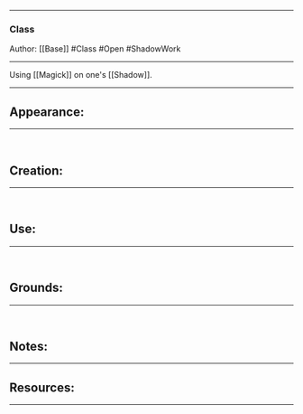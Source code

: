- - -
### Class
Author: [[Base]] 
#Class #Open #ShadowWork
- - - 
Using [[Magick]] on one's [[Shadow]].
- - -

## Appearance:<br>
- - -

<br>

## Creation: <br>
- - -
<br>

## Use:<br>
- - -
<br>

## Grounds:<br>
- - -
<br>

## Notes:<br>
- - - 


## Resources:
- - -
